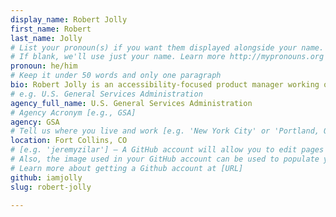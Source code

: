 ```yaml
---
display_name: Robert Jolly
first_name: Robert
last_name: Jolly
# List your pronoun(s) if you want them displayed alongside your name.
# If blank, we'll use just your name. Learn more http://mypronouns.org
pronoun: he/him
# Keep it under 50 words and only one paragraph
bio: Robert Jolly is an accessibility-focused product manager working on the delivery team for [10x](https://10x.gsa.gov) in the Technology Transformation Services (TTS) at GSA. Robert has previously been co-lead for the TTS Accessibility Guild, and was a member of the W3C’s Web Accessibility Initiative (WAI) Education and Outreach Working Group.
# e.g. U.S. General Services Administration
agency_full_name: U.S. General Services Administration
# Agency Acronym [e.g., GSA]
agency: GSA
# Tell us where you live and work [e.g. 'New York City' or 'Portland, OR']
location: Fort Collins, CO
# [e.g. 'jeremyzilar'] — A GitHub account will allow you to edit pages on Digital.gov.
# Also, the image used in your GitHub account can be used to populate your digital.gov profile photo.
# Learn more about getting a Github account at [URL]
github: iamjolly
slug: robert-jolly

---
```

